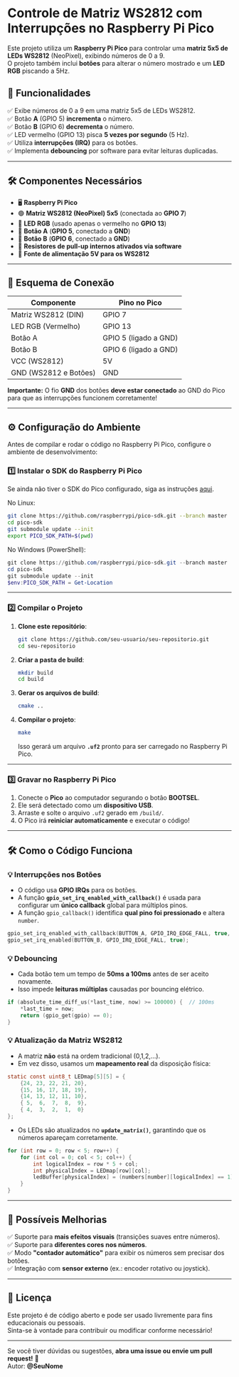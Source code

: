 # Controle de Matriz WS2812 com Interrupções no Raspberry Pi Pico

Este projeto utiliza um **Raspberry Pi Pico** para controlar uma **matriz 5x5 de LEDs WS2812** (NeoPixel), exibindo números de 0 a 9.  
O projeto também inclui **botões** para alterar o número mostrado e um **LED RGB** piscando a 5Hz.

## 📌 **Funcionalidades**
✅ Exibe números de 0 a 9 em uma matriz 5x5 de LEDs WS2812.  
✅ Botão **A** (GPIO 5) **incrementa** o número.  
✅ Botão **B** (GPIO 6) **decrementa** o número.  
✅ LED vermelho (GPIO 13) pisca **5 vezes por segundo** (5 Hz).  
✅ Utiliza **interrupções (IRQ)** para os botões.  
✅ Implementa **debouncing** por software para evitar leituras duplicadas.  

---

## 🛠 **Componentes Necessários**
- 🖥 **Raspberry Pi Pico**
- 🟢 **Matriz WS2812 (NeoPixel) 5x5** (conectada ao **GPIO 7**)
- 🛑 **LED RGB** (usado apenas o vermelho no **GPIO 13**)
- 🔘 **Botão A** (**GPIO 5**, conectado a **GND**)
- 🔘 **Botão B** (**GPIO 6**, conectado a **GND**)
- 📏 **Resistores de pull-up internos ativados via software**
- 🔌 **Fonte de alimentação 5V para os WS2812**

---

## 🔌 **Esquema de Conexão**
| Componente | Pino no Pico |
|------------|-------------|
| Matriz WS2812 (DIN) | GPIO 7 |
| LED RGB (Vermelho) | GPIO 13 |
| Botão A | GPIO 5 (ligado a GND) |
| Botão B | GPIO 6 (ligado a GND) |
| VCC (WS2812) | 5V |
| GND (WS2812 e Botões) | GND |

**Importante:** O fio **GND** dos botões **deve estar conectado** ao GND do Pico para que as interrupções funcionem corretamente!

---

## ⚙ **Configuração do Ambiente**
Antes de compilar e rodar o código no Raspberry Pi Pico, configure o ambiente de desenvolvimento:

### **1️⃣ Instalar o SDK do Raspberry Pi Pico**
Se ainda não tiver o SDK do Pico configurado, siga as instruções [aqui](https://datasheets.raspberrypi.com/pico/getting-started-with-pico.pdf).

No Linux:
```sh
git clone https://github.com/raspberrypi/pico-sdk.git --branch master
cd pico-sdk
git submodule update --init
export PICO_SDK_PATH=$(pwd)
```

No Windows (PowerShell):
```powershell
git clone https://github.com/raspberrypi/pico-sdk.git --branch master
cd pico-sdk
git submodule update --init
$env:PICO_SDK_PATH = Get-Location
```

---

### **2️⃣ Compilar o Projeto**
1. **Clone este repositório**:
   ```sh
   git clone https://github.com/seu-usuario/seu-repositorio.git
   cd seu-repositorio
   ```
2. **Criar a pasta de build**:
   ```sh
   mkdir build
   cd build
   ```
3. **Gerar os arquivos de build**:
   ```sh
   cmake ..
   ```
4. **Compilar o projeto**:
   ```sh
   make
   ```
   Isso gerará um arquivo **`.uf2`** pronto para ser carregado no Raspberry Pi Pico.

---

### **3️⃣ Gravar no Raspberry Pi Pico**
1. Conecte o **Pico** ao computador segurando o botão **BOOTSEL**.
2. Ele será detectado como um **dispositivo USB**.
3. Arraste e solte o arquivo `.uf2` gerado em `/build/`.
4. O Pico irá **reiniciar automaticamente** e executar o código!

---

## 🛠 **Como o Código Funciona**
### **💡 Interrupções nos Botões**
- O código usa **GPIO IRQs** para os botões.
- A função **`gpio_set_irq_enabled_with_callback()`** é usada para configurar um **único callback** global para múltiplos pinos.
- A função `gpio_callback()` identifica **qual pino foi pressionado** e altera `number`.

```c
gpio_set_irq_enabled_with_callback(BUTTON_A, GPIO_IRQ_EDGE_FALL, true, &gpio_callback);
gpio_set_irq_enabled(BUTTON_B, GPIO_IRQ_EDGE_FALL, true);
```

### **💡 Debouncing**
- Cada botão tem um tempo de **50ms a 100ms** antes de ser aceito novamente.
- Isso impede **leituras múltiplas** causadas por bouncing elétrico.

```c
if (absolute_time_diff_us(*last_time, now) >= 100000) {  // 100ms
    *last_time = now;
    return (gpio_get(gpio) == 0);
}
```

### **💡 Atualização da Matriz WS2812**
- A matriz **não** está na ordem tradicional (0,1,2,...).
- Em vez disso, usamos um **mapeamento real** da disposição física:

```c
static const uint8_t LEDmap[5][5] = {
    {24, 23, 22, 21, 20},
    {15, 16, 17, 18, 19},
    {14, 13, 12, 11, 10},
    { 5,  6,  7,  8,  9},
    { 4,  3,  2,  1,  0}
};
```

- Os LEDs são atualizados no **`update_matrix()`**, garantindo que os números apareçam corretamente.

```c
for (int row = 0; row < 5; row++) {
    for (int col = 0; col < 5; col++) {
        int logicalIndex = row * 5 + col;
        int physicalIndex = LEDmap[row][col];
        ledBuffer[physicalIndex] = (numbers[number][logicalIndex] == 1) ? color_on : color_off;
    }
}
```

---

## 🚀 **Possíveis Melhorias**
✅ Suporte para **mais efeitos visuais** (transições suaves entre números).  
✅ Suporte para **diferentes cores nos números**.  
✅ Modo **"contador automático"** para exibir os números sem precisar dos botões.  
✅ Integração com **sensor externo** (ex.: encoder rotativo ou joystick).  

---

## 📜 **Licença**
Este projeto é de código aberto e pode ser usado livremente para fins educacionais ou pessoais.  
Sinta-se à vontade para contribuir ou modificar conforme necessário!

---

Se você tiver dúvidas ou sugestões, **abra uma issue ou envie um pull request!** 🚀  
Autor: **@SeuNome**
